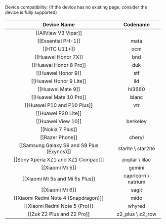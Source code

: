 Device compatibility: (If the device has no existing page, consider the device is fully supported)

|Device Name|Codename|
|:-:|:-:|
|[[AllView V3 Viper]]||
|[[Essential PH-1]]|mata|
|[[HTC U11+]]|ocm|
|[[Huawei Honor 7X]]|bnd|
|[[Huawei Honor 8 Pro]]|duk|
|[[Huawei Honor 9]]|stf|
|[[Huawei Honor 9 Lite]]|lld|
|[[Huawei Mate 9]]|hi3660|
|[[Huawei Mate 10 Pro]]|blanc|
|[[Huawei P10 and P10 Plus]]|vtr|
|[[Huawei P20 Lite]]||
|[[Huawei View 10]]|berkeley|
|[[Nokia 7 Plus]]||
|[[Razer Phone]]|cheryl|
|[[Samsung Galaxy S9 and S9 Plus (Exynos)]]|starlte \ star2lte|
|[[Sony Xperia XZ1 and XZ1 Compact]]|poplar \ lilac|
|[[Xiaomi Mi 5]]|gemini|
|[[Xiaomi Mi 5s and Mi 5s Plus]]|capricorn \ natrium|
|[[Xiaomi Mi 6]]|sagit|
|[[Xiaomi Redmi Note 4 (Snapdragon)]]|mido|
|[[Xiaomi Redmi Note 5 (Pro)]]|whyred|
|[[Zuk Z2 Plus and Z2 Pro]]|z2_plus \ z2_row|